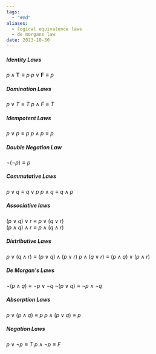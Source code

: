 ```yaml
---
tags:
  - "#md"
aliases:
  - logical equivalence laws
  - de morgans law
date: 2023-10-30
---
```

##### Identity Laws
$p \land \textbf{T} \equiv p$ 
$p \lor \textbf{F} \equiv p$ 
##### Domination Laws
$p \lor T \equiv T$
$p \land F \equiv T$
##### Idempotent Laws
$p \lor p \equiv p$ 
$p \land p \equiv p$
##### Double Negation Law
$\neg(\neg p) \equiv p$ 
##### Commutative Laws
$p \lor q \equiv q\lor p$ 
$p \land q \equiv q \land p$ 
##### Associative laws
$(p \lor q) \lor r \equiv p \lor (q \lor r)$  
$(p \land q) \land r \equiv p \land (q \land r)$  
##### Distributive Laws
$p \lor (q \land r) \equiv (p \lor q) \land (p \lor r)$ 
$p \land (q \lor r) \equiv (p \land q) \lor (p \land r)$ 
##### De Morgan's Laws
$\neg (p \land q) \equiv \neg p \lor \neg q$ 
$\neg(p \lor q) \equiv \neg p \land \neg q$ 
##### Absorption Laws
$p \lor (p \land q) \equiv p$ 
$p \land (p \lor q) \equiv p$ 
##### Negation Laws
$p \lor \neg p \equiv T$ 
$p \land \neg p \equiv F$   



